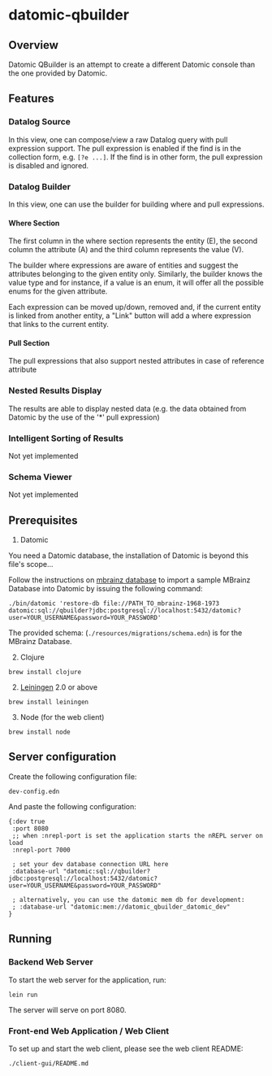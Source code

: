 # datomic-qbuilder

## Overview

Datomic QBuilder is an attempt to create a different Datomic console than the one provided by Datomic.

## Features
### Datalog Source
In this view, one can compose/view a raw Datalog query with pull expression support.
The pull expression is enabled if the find is in the collection form, e.g. 
`[?e ...]`. If the find is in other form, the pull expression is disabled and ignored. 

### Datalog Builder
In this view, one can use the builder for building where and pull expressions.

#### Where Section
The first column in the where section represents the entity (E), the second column the 
attribute (A) and the third column represents the value (V). 

The builder where expressions are aware of entities and suggest the attributes belonging
to the given entity only. Similarly, the builder knows the value type and for instance, 
if a value is an enum, it will offer all the possible enums for the given attribute.

Each expression can be moved up/down, removed and, if the current entity is linked from 
another entity, a "Link" button will add a where expression that links to the current
entity.

#### Pull Section
The pull expressions that also support nested attributes in case of reference attribute

### Nested Results Display
The results are able to display nested data (e.g. the data obtained from Datomic by the use
of the '*' pull expression)

### Intelligent Sorting of Results
Not yet implemented

### Schema Viewer
Not yet implemented


## Prerequisites

1. Datomic

You need a Datomic database, the installation of Datomic is beyond this file's scope...

Follow the instructions on [mbrainz database](https://github.com/Datomic/mbrainz-sample)
to import a sample MBrainz Database into Datomic by issuing the following command:

`./bin/datomic 'restore-db file://PATH_TO_mbrainz-1968-1973 datomic:sql://qbuilder?jdbc:postgresql://localhost:5432/datomic?user=YOUR_USERNAME&password=YOUR_PASSWORD'`

The provided schema:
(`./resources/migrations/schema.edn`)
is for the MBrainz Database.

2. Clojure

`brew install clojure`

2. [Leiningen][1] 2.0 or above

`brew install leiningen`

[1]: https://github.com/technomancy/leiningen

3. Node (for the web client)

`brew install node`

## Server configuration

Create the following configuration file:

`dev-config.edn`

And paste the following configuration:

```
{:dev true
 :port 8080
 ;; when :nrepl-port is set the application starts the nREPL server on load
 :nrepl-port 7000

 ; set your dev database connection URL here
 :database-url "datomic:sql://qbuilder?jdbc:postgresql://localhost:5432/datomic?user=YOUR_USERNAME&password=YOUR_PASSWORD"

 ; alternatively, you can use the datomic mem db for development:
 ; :database-url "datomic:mem://datomic_qbuilder_datomic_dev"
}
```

## Running

### Backend Web Server

To start the web server for the application, run:

`lein run`

The server will serve on port 8080.

### Front-end Web Application / Web Client

To set up and start the web client, please see the web client README:

`./client-gui/README.md`

